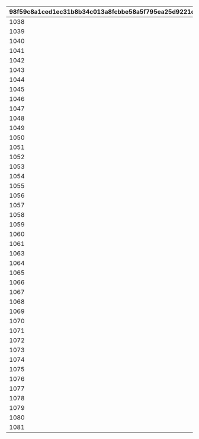 |98f59c8a1ced1ec31b8b34c013a8fcbbe58a5f795ea25d9221c00b6b5e02eaa3|266631900ca6220bc34a9ae859ca5a22c985cb428c115766b6bb04ff46ca543b|fbeaf1e526cd63411a8ebf1f1d1a663a53443f76a70f4047f27453028e5c9cbe|b2fd7fea0b4c480dba5f7b97dd64643608129db112edba52349b474c9886de1d|6adec3a682313076af659b6ec1b389d228e30ca2e0315afe786e0bc5830b7185|74a4400e772bb470831d56ec3f38c06ea571e640f99b740d7dd1cb377c019812|
| --- | --- | --- | --- | --- | --- |
|1038|2021/04/29 23:59:59|2021/04/22 12:00:00|1038|2021/04/30 00:00:00|2021/05/23 11:59:59|
|1039|2021/05/30 23:59:59|2021/05/23 12:00:00|1039|2021/05/31 00:00:00|2021/06/22 11:59:59|
|1040|2021/06/29 23:59:59|2021/06/22 12:00:00|1040|2021/06/30 00:00:00|2021/07/17 11:59:59|
|1041|2021/07/30 23:59:59|2021/07/17 12:00:00|1041|2021/07/31 00:00:00|2021/08/23 11:59:59|
|1042|2021/08/30 23:59:59|2021/08/23 12:00:00|1042|2021/08/31 00:00:00|2021/09/22 11:59:59|
|1043|2021/09/29 23:59:59|2021/09/22 12:00:00|1043|2021/09/30 00:00:00|2021/10/23 11:59:59|
|1044|2021/10/30 23:59:59|2021/10/23 12:00:00|1044|2021/10/31 00:00:00|2021/11/22 11:59:59|
|1045|2021/11/29 23:59:59|2021/11/22 12:00:00|1045|2021/11/30 00:00:00|2021/12/23 11:59:59|
|1046|2021/12/30 23:59:59|2021/12/23 12:00:00|1046|2021/12/31 00:00:00|2022/1/23 11:59:59|
|1047|2022/01/30 23:59:59|2022/01/23 12:00:00|1047|2022/01/31 00:00:00|2022/02/19 11:59:59|
|1048|2022/02/27 23:59:59|2022/02/19 12:00:00|1048|2022/02/28 00:00:00|2022/03/23 11:59:59|
|1049|2022/03/30 23:59:59|2022/03/23 12:00:00|1049|2022/03/31 00:00:00|2022/04/22 11:59:59|
|1050|2022/04/29 23:59:59|2022/04/22 12:00:00|1050|2022/04/30 00:00:00|2022/05/23 11:59:59|
|1051|2022/05/30 23:59:59|2022/05/23 12:00:00|1051|2022/05/31 00:00:00|2022/06/22 11:59:59|
|1052|2022/06/29 23:59:59|2022/06/22 12:00:00|1052|2022/06/30 00:00:00|2022/07/23 11:59:59|
|1053|2022/07/30 23:59:59|2022/07/23 12:00:00|1053|2022/07/31 00:00:00|2022/08/23 11:59:59|
|1054|2022/08/30 23:59:59|2022/08/23 12:00:00|1054|2022/08/31 00:00:00|2022/09/22 11:59:59|
|1055|2022/09/29 23:59:59|2022/09/22 12:00:00|1055|2022/09/30 00:00:00|2022/10/23 11:59:59|
|1056|2022/10/30 23:59:59|2022/10/23 12:00:00|1056|2022/10/31 00:00:00|2022/11/22 11:59:59|
|1057|2022/11/29 23:59:59|2022/11/22 12:00:00|1057|2022/11/30 00:00:00|2022/12/23 11:59:59|
|1058|2022/12/30 23:59:59|2022/12/23 12:00:00|1058|2022/12/31 00:00:00|2023/01/23 11:59:59|
|1059|2023/01/30 23:59:59|2023/01/23 12:00:00|1059|2023/01/31 00:00:00|2023/02/19 11:59:59|
|1060|2023/02/27 23:59:59|2023/02/19 12:00:00|1060|2023/02/28 00:00:00|2023/03/23 11:59:59|
|1061|2023/03/30 23:59:59|2023/03/23 12:00:00|1061|2023/03/31 00:00:00|2023/04/22 11:59:59|
|1063|2023/04/29 23:59:59|2023/04/22 12:00:00|1063|2023/04/30 00:00:00|2023/05/23 11:59:59|
|1064|2023/05/30 23:59:59|2023/05/23 12:00:00|1064|2023/05/31 00:00:00|2023/06/22 11:59:59|
|1065|2023/06/29 23:59:59|2023/06/22 12:00:00|1065|2023/06/30 00:00:00|2023/07/23 11:59:59|
|1066|2023/07/30 23:59:59|2023/07/23 12:00:00|1066|2023/07/31 00:00:00|2023/08/23 11:59:59|
|1067|2023/08/30 23:59:59|2023/08/23 12:00:00|1067|2023/08/31 00:00:00|2023/09/22 11:59:59|
|1068|2023/09/29 23:59:59|2023/09/22 12:00:00|1068|2023/09/30 00:00:00|2023/10/23 11:59:59|
|1069|2023/10/30 23:59:59|2023/10/23 12:00:00|1069|2023/10/31 00:00:00|2023/11/22 11:59:59|
|1070|2023/11/29 23:59:59|2023/11/22 12:00:00|1070|2023/11/30 00:00:00|2023/12/23 11:59:59|
|1071|2023/12/30 23:59:59|2023/12/23 12:00:00|1071|2023/12/31 00:00:00|2024/01/23 11:59:59|
|1072|2024/01/30 23:59:59|2024/01/23 12:00:00|1072|2024/01/31 00:00:00|2024/02/14 23:59:59|
|1073|2024/02/28 23:59:59|2024/02/15 00:00:00|1073|2024/02/29 00:00:00|2024/03/23 11:59:59|
|1074|2024/03/30 23:59:59|2024/03/23 12:00:00|1074|2024/03/31 00:00:00|2024/04/22 11:59:59|
|1075|2024/04/29 23:59:59|2024/04/22 12:00:00|1075|2024/04/30 00:00:00|2024/05/23 11:59:59|
|1076|2024/05/30 23:59:59|2024/05/23 12:00:00|1076|2024/05/31 00:00:00|2024/06/22 11:59:59|
|1077|2024/06/29 23:59:59|2024/06/22 12:00:00|1077|2024/06/30 00:00:00|2024/07/23 11:59:59|
|1078|2024/07/30 23:59:59|2024/07/23 12:00:00|1078|2024/07/31 00:00:00|2024/08/23 11:59:59|
|1079|2024/08/30 23:59:59|2024/08/23 12:00:00|1079|2024/08/31 00:00:00|2024/09/22 11:59:59|
|1080|2024/09/29 23:59:59|2024/09/22 12:00:00|1080|2024/09/30 00:00:00|2024/10/23 11:59:59|
|1081|2024/10/30 23:59:59|2024/10/23 12:00:00|1081|2024/10/31 00:00:00|2024/11/22 11:59:59|